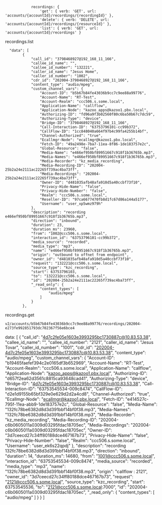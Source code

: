 ```
			recordings: {
				'get': { verb: 'GET', url: 'accounts/{accountId}/recordings/{recordingId}' },
				'delete': { verb: 'DELETE', url: 'accounts/{accountId}/recordings/{resourceId}' },
				'list': { verb: 'GET', url: 'accounts/{accountId}/recordings' }
```


recordings.list
```
  "data": [
        {
            "call_id": "3798468927@192_168_11_166",
            "callee_id_name": "",
            "callee_id_number": "132221",
            "caller_id_name": "Jesus Home",
            "caller_id_number": "1002",
            "cdr_id": "202004-3798468927@192_168_11_166",
            "content_type": "audio/mpeg",
            "custom_channel_vars": {
                "Account-ID": "b5b67b84fe43036b9cc7c9ee88a99776",
                "Account-Name": "RT-Test",
                "Account-Realm": "ccc506.s.some.local",
                "Application-Name": "callflow",
                "Application-Node": "kazoo_apps@kazoo1.pbx.local",
                "Authorizing-ID": "fd96a9f3b02560f80c6ba50b67c7dc59",
                "Authorizing-Type": "device",
                "Bridge-ID": "3798468927@192_168_11_166",
                "Call-Interaction-ID": "63753796101-cc99b372",
                "CallFlow-ID": "1cc848040a664f97b4c99fa4255b14bf",
                "Channel-Authorized": "true",
                "Ecallmgr-Node": "ecallmgr@kazoo1.pbx.local",
                "Fetch-ID": "49a2498e-7ba7-11ea-8f86-1de183757e2c",
                "Global-Resource": "false",
                "Media-Name": "e466ef950bf89951667c918f1b36765b.mp3",
                "Media-Names": "e466ef950bf89951667c918f1b36765b.mp3",
                "Media-Recorder": "kz_media_recording",
                "Media-Recording-ID": "202004-25b2a24e2111ac22265f739ac4ba73ff",
                "Media-Recordings": "202004-25b2a24e2111ac22265f739ac4ba73ff",
                "Owner-ID": "d481035afb48afa910d5a40ccbf73f10",
                "Privacy-Hide-Name": "false",
                "Privacy-Hide-Number": "false",
                "Realm": "ccc506.s.some.local",
                "Reseller-ID": "97ca6677470fb8d1fc67d86a144a5177",
                "Username": "user_xp5wmz979h"
            },
            "description": "recording e466ef950bf89951667c918f1b36765b.mp3",
            "direction": "inbound",
            "duration": 23,
            "duration_ms": 23960,
            "from": "1002@ccc506.s.some.local",
            "interaction_id": "63753796101-cc99b372",
            "media_source": "recorded",
            "media_type": "mp3",
            "name": "e466ef950bf89951667c918f1b36765b.mp3",
            "origin": "outbound to offnet from endpoint",
            "owner_id": "d481035afb48afa910d5a40ccbf73f10",
            "request": "132221@ccc506.s.some.local",
            "source_type": "kzc_recording",
            "start": 63753796103,
            "to": "132221@ccc506.s.some.local",
            "id": "202004-25b2a24e2111ac22265f739ac4ba73ff",
            "_read_only": {
                "content_types": [
                    "audio/mpeg"
                ]
            }
        },
```

recordings.get
```
v2/accounts/b5b67b84fe43036b9cc7c9ee88a99776/recordings/202004-e273fe992851793dc702367f56e6bce4

```



data:
[
  {
    "call_id": "4d7c2fe05e1603e3993295bc1730887c@10.83.53.38",
    "callee_id_name": "",
    "callee_id_number": "2121",
    "caller_id_name": "Jesus Tovar",
    "caller_id_number": "1001",
    "cdr_id": "202004-4d7c2fe05e1603e3993295bc1730887c@10.83.53.38",
    "content_type": "audio/mpeg",
    "custom_channel_vars": {
      "Account-ID": "b19465faefef394c2e0165df3b652969",
      "Account-Name": "RT-Test",
      "Account-Realm": "ccc506.s.some.local",
      "Application-Name": "callflow",
      "Application-Node": "kazoo_apps@kazoo1.pbx.local",
      "Authorizing-ID": "d657f2ea62d3561c8815ca93648cad41",
      "Authorizing-Type": "device",
      "Bridge-ID": "4d7c2fe05e1603e3993295bc1730887c@10.83.53.38",
      "Call-Interaction-ID": "63753545534-009c8474",
      "CallFlow-ID": "d2e1d9155b65bf329e0e629d2d2a4cd8",
      "Channel-Authorized": "true",
      "Ecallmgr-Node": "ecallmgr@kazoo1.pbx.local",
      "Fetch-ID": "e414527c-795f-11ea-abb9-1de183757e2c",
      "Global-Resource": "false",
      "Media-Name": "132fc78be6382d8d3d391bbf14bf0f38.mp3",
      "Media-Names": "132fc78be6382d8d3d391bbf14bf0f38.mp3",
      "Media-Recorder": "kz_media_recording",
      "Media-Recording-ID": "202004-c6b0605011a0309d03295fdac18705ec",
      "Media-Recordings": "202004-c6b0605011a0309d03295fdac18705ec",
      "Owner-ID": "3d7ceecd27c34ff80188dce467167b73",
      "Privacy-Hide-Name": "false",
      "Privacy-Hide-Number": "false",
      "Realm": "ccc506.s.some.local",
      "Username": "user_ek6s22qpdj"
    },
    "description": "recording 132fc78be6382d8d3d391bbf14bf0f38.mp3",
    "direction": "inbound",
    "duration": 14,
    "duration_ms": 14680,
    "from": "1001@ccc506.s.some.local",
    "interaction_id": "63753545534-009c8474",
    "media_source": "recorded",
    "media_type": "mp3",
    "name": "132fc78be6382d8d3d391bbf14bf0f38.mp3",
    "origin": "callflow : 2121",
    "owner_id": "3d7ceecd27c34ff80188dce467167b73",
    "request": "2121@ccc506.s.some.local",
    "source_type": "kzc_recording",
    "start": 63753545536,
    "to": "2121@ccc506.s.some.local:7000",
    "id": "202004-c6b0605011a0309d03295fdac18705ec",
    "_read_only": {
      "content_types": [
        "audio/mpeg"
      ]
    }
  }
]